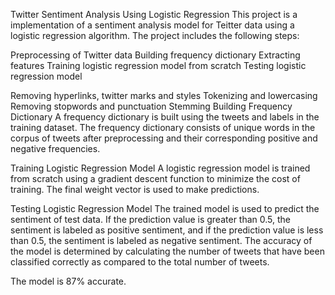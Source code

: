 Twitter Sentiment Analysis Using Logistic Regression
This project is a implementation of a sentiment analysis model for Teitter data using a logistic regression algorithm. The project includes the following steps:

Preprocessing of Twitter data
Building frequency dictionary
Extracting features
Training logistic regression model from scratch
Testing logistic regression model

Removing hyperlinks, twitter marks and styles
Tokenizing and lowercasing
Removing stopwords and punctuation
Stemming
Building Frequency Dictionary
A frequency dictionary is built using the tweets and labels in the training dataset. The frequency dictionary consists of unique words in the corpus of tweets after preprocessing and their corresponding positive and negative frequencies.

Training Logistic Regression Model
A logistic regression model is trained from scratch using a gradient descent function to minimize the cost of training. The final weight vector is used to make predictions.

Testing Logistic Regression Model
The trained model is used to predict the sentiment of test data. If the prediction value is greater than 0.5, the sentiment is labeled as positive sentiment, and if the prediction value is less than 0.5, the sentiment is labeled as negative sentiment.
The accuracy of the model is determined by calculating the number of tweets that have been classified correctly as compared to the total number of tweets.

The model is 87% accurate.

